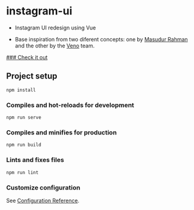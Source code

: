 # instagram-ui

 - Instagram UI redesign using Vue

 - Base inspiration from two diferent concepts: one by [Masudur Rahman](https://dribbble.com/shots/5423776-Instagram-Profile-Concept-for-Web-Freebie/attachments) and the other by the [Veno](https://dribbble.com/shots/6580622-Instagram-Redesign-Concept-Desktop-ver) team.

[### Check it out](https://jsilll.github.io/instagram-ui/#/)

## Project setup

```
npm install
```

### Compiles and hot-reloads for development

```
npm run serve
```

### Compiles and minifies for production

```
npm run build
```

### Lints and fixes files

```
npm run lint
```

### Customize configuration

See [Configuration Reference](https://cli.vuejs.org/config/).
